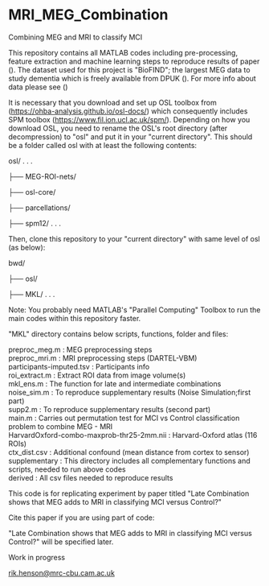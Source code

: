 # MRI_MEG_Combination
Combining MEG and MRI  to classify MCI

This repository contains all MATLAB codes including pre-processing, feature extraction and machine learning steps to reproduce results of paper ().
The dataset used for this project is "BioFIND"; the largest MEG data to study dementia which is freely available from DPUK (). For more info about data please see ()

It is necessary that you download and set up OSL toolbox from (https://ohba-analysis.github.io/osl-docs/) which consequently includes SPM toolbox (https://www.fil.ion.ucl.ac.uk/spm/). Depending on how you download OSL, you need to rename the OSL's root directory (after decompression) to "osl" and put it in your "current directory". This should be a folder called osl with at least the following contents:

osl/ . . .

├── MEG-ROI-nets/

├── osl-core/

├── parcellations/

├── spm12/ . . .

Then, clone this repository to your "current directory" with same level of osl (as below):

bwd/

├── osl/

├── MKL/ . . .

Note: You probably need MATLAB's "Parallel Computing" Toolbox to run the main codes within this repository faster.

"MKL" directory contains below scripts, functions, folder and files:

preproc_meg.m : MEG preprocessing steps  
preproc_mri.m : MRI preprocessing steps (DARTEL-VBM)  
participants-imputed.tsv : Participants info  
roi_extract.m : Extract ROI data from image volume(s)  
mkl_ens.m : The function for late and intermediate combinations 
noise_sim.m : To reproduce supplementary results (Noise Simulation;first part)   
supp2.m : To reproduce supplementary results (second part)  
main.m : Carries out permutation test for MCI vs Control classification problem to combine MEG - MRI  
HarvardOxford-combo-maxprob-thr25-2mm.nii : Harvard-Oxford atlas (116 ROIs)  
ctx_dist.csv :  Additional confound (mean distance from cortex to sensor)  
supplementary : This directory includes all complementary functions and scripts, needed to run above codes  
derived : All csv files needed to reproduce results  

This code is for replicating experiment by paper titled "Late Combination shows that MEG adds to MRI in classifying MCI versus Control?"

Cite this paper if you are using part of code:

"Late Combination shows that MEG adds to MRI in classifying MCI versus Control?" will be specified later.  

Work in progress

rik.henson@mrc-cbu.cam.ac.uk
